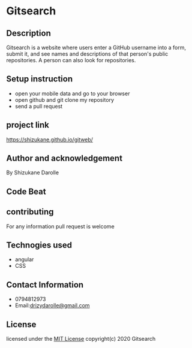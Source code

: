 # Gitsearch
## Description
Gitsearch is a website where users enter a GitHub username into a form, submit it, and see names and descriptions of that person's public repositories. A person can also look for repositories.
## Setup instruction
 * open your mobile data and go to your browser
 * open github and git clone my repository 
 * send a pull request
 ## project link
 https://shizukane.github.io/gitweb/
 ## Author and acknowledgement
By Shizukane Darolle
## Code Beat

## contributing
For any information pull request is welcome
## Technogies used
* angular
* CSS
## Contact Information
  * 0794812973
  *  Email:drizydarolle@gmail.com
## License
licensed under the [MIT License](license)
 copyright(c) 2020 Gitsearch
